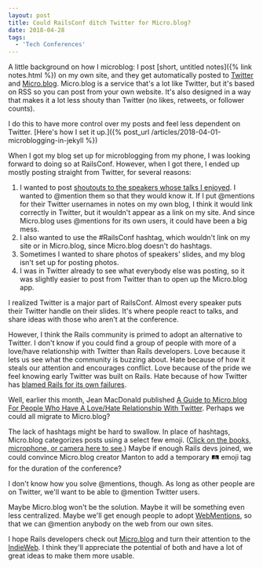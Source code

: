 ```yaml
---
layout: post
title: Could RailsConf ditch Twitter for Micro.blog?
date: 2018-04-28
tags:
  - 'Tech Conferences'
---
```

A little background on how I microblog: I post [short, untitled notes]({% link notes.html %}) on my own site, and they get automatically posted to [Twitter](https://twitter.com/fionajvoss) and [Micro.blog](https://micro.blog/fiona). Micro.blog is a service that's a lot like Twitter, but it's based on RSS so you can post from your own website. It's also designed in a way that makes it a lot less shouty than Twitter (no likes, retweets, or follower counts).

I do this to have more control over my posts and feel less dependent on Twitter. [Here's how I set it up.]({% post_url /articles/2018-04-01-microblogging-in-jekyll %})

When I got my blog set up for microblogging from my phone, I was looking forward to doing so at RailsConf. However, when I got there, I ended up mostly posting straight from Twitter, for several reasons:

1. I wanted to post [shoutouts to the speakers whose talks I enjoyed](https://twitter.com/fionajvoss/status/986791298093977601). I wanted to @mention them so that they would know it. If I put @mentions for their Twitter usernames in notes on my own blog, I think it would link correctly in Twitter, but it wouldn't appear as a link on my site. And since Micro.blog uses @mentions for its own users, it could have been a big mess.
2. I also wanted to use the #RailsConf hashtag, which wouldn't link on my site or in Micro.blog, since Micro.blog doesn't do hashtags.
3. Sometimes I wanted to share photos of speakers' slides, and my blog isn't set up for posting photos.
4. I was in Twitter already to see what everybody else was posting, so it was slightly easier to post from Twitter than to open up the Micro.blog app.

I realized Twitter is a major part of RailsConf. Almost every speaker puts their Twitter handle on their slides. It's where people react to talks, and share ideas with those who aren't at the conference.

However, I think the Rails community is primed to adopt an alternative to Twitter. I don't know if you could find a group of people with more of a love/have relationship with Twitter than Rails developers. Love because it lets us see what the community is buzzing about. Hate because of how it steals our attention and encourages conflict. Love because of the pride we feel knowing early Twitter was built on Rails. Hate because of how Twitter has [blamed Rails for its own failures](https://twitter.com/Carnage4Life/status/965737146609905665).

Well, earlier this month, Jean MacDonald published [A Guide to Micro.blog For People Who Have A Love/Hate Relationship With Twitter](https://macgenie.micro.blog/2018/04/10/a-guide-to.html). Perhaps we could all migrate to Micro.blog?

The lack of hashtags might be hard to swallow. In place of hashtags, Micro.blog categorizes posts using a select few emoji. ([Click on the books, microphone, or camera here to see](https://micro.blog/discover).) Maybe if enough Rails devs joined, we could convince Micro.blog creator Manton to add a temporary 🛤 emoji tag for the duration of the conference?

I don't know how you solve @mentions, though. As long as other people are on Twitter, we'll want to be able to @mention Twitter users.

Maybe Micro.blog won't be the solution. Maybe it will be something even less centralized. Maybe we'll get enough people to adopt [WebMentions](https://indieweb.org/Webmention), so that we can @mention anybody on the web from our own sites.

I hope Rails developers check out [Micro.blog](http://micro.blog) and turn their attention to the [IndieWeb](https://indieweb.org/). I think they'll appreciate the potential of both and have a lot of great ideas to make them more usable.

